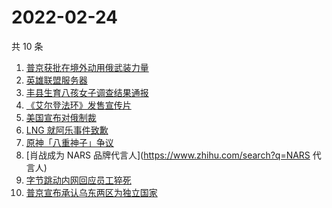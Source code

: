 # 2022-02-24

共 10 条

<!-- BEGIN -->
<!-- 最后更新时间 Thu Feb 24 2022 00:14:27 GMT+0800 (China Standard Time) -->

1. [普京获批在境外动用俄武装力量](https://www.zhihu.com/search?q=普京)
1. [英雄联盟服务器](https://www.zhihu.com/search?q=英雄联盟)
1. [丰县生育八孩女子调查结果通报](https://www.zhihu.com/search?q=丰县八孩)
1. [《艾尔登法环》发售宣传片](https://www.zhihu.com/search?q=艾尔登法环)
1. [美国宣布对俄制裁](https://www.zhihu.com/search?q=美国制裁俄罗斯)
1. [LNG 就阿乐事件致歉](https://www.zhihu.com/search?q=ale)
1. [原神「八重神子」争议](https://www.zhihu.com/search?q=八重神子)
1. [肖战成为 NARS 品牌代言人](https://www.zhihu.com/search?q=NARS 代言人)
1. [字节跳动内网回应员工猝死](https://www.zhihu.com/search?q=字节跳动员工)
1. [普京宣布承认乌东两区为独立国家](https://www.zhihu.com/search?q=俄罗斯乌克兰)

<!-- END -->
